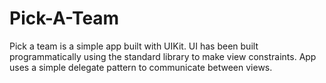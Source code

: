 # Pick-A-Team
Pick a team is a simple app built with UIKit. UI has been built programmatically using the standard library to make view constraints. App uses a simple delegate pattern to communicate between views.
